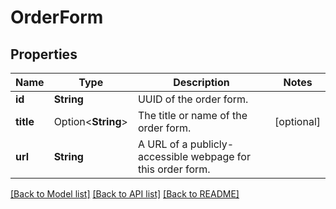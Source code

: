 # OrderForm

## Properties

Name | Type | Description | Notes
------------ | ------------- | ------------- | -------------
**id** | **String** | UUID of the order form. | 
**title** | Option<**String**> | The title or name of the order form. | [optional]
**url** | **String** | A URL of a publicly-accessible webpage for this order form. | 

[[Back to Model list]](../README.md#documentation-for-models) [[Back to API list]](../README.md#documentation-for-api-endpoints) [[Back to README]](../README.md)


